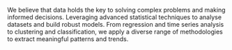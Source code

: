 We believe that data holds the key to solving complex problems and making informed decisions. Leveraging advanced statistical techniques to analyse datasets and build robust models. From regression and time series analysis to clustering and classification, we apply a diverse range of methodologies to extract meaningful patterns and trends.
